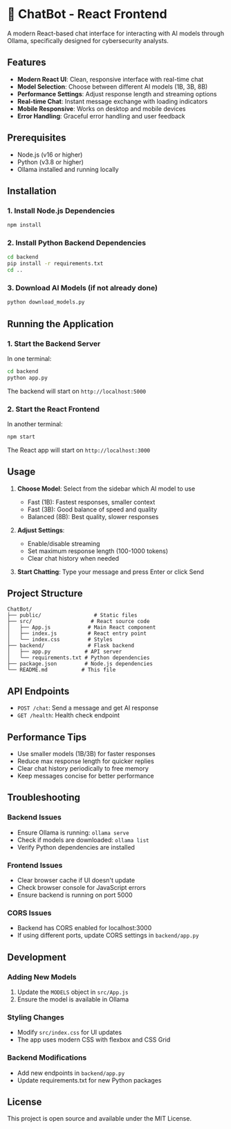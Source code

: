 # 🤖 ChatBot - React Frontend

A modern React-based chat interface for interacting with AI models through Ollama, specifically designed for cybersecurity analysts.

## Features

- **Modern React UI**: Clean, responsive interface with real-time chat
- **Model Selection**: Choose between different AI models (1B, 3B, 8B)
- **Performance Settings**: Adjust response length and streaming options
- **Real-time Chat**: Instant message exchange with loading indicators
- **Mobile Responsive**: Works on desktop and mobile devices
- **Error Handling**: Graceful error handling and user feedback

## Prerequisites

- Node.js (v16 or higher)
- Python (v3.8 or higher)
- Ollama installed and running locally

## Installation

### 1. Install Node.js Dependencies

```bash
npm install
```

### 2. Install Python Backend Dependencies

```bash
cd backend
pip install -r requirements.txt
cd ..
```

### 3. Download AI Models (if not already done)

```bash
python download_models.py
```

## Running the Application

### 1. Start the Backend Server

In one terminal:

```bash
cd backend
python app.py
```

The backend will start on `http://localhost:5000`

### 2. Start the React Frontend

In another terminal:

```bash
npm start
```

The React app will start on `http://localhost:3000`

## Usage

1. **Choose Model**: Select from the sidebar which AI model to use
   - Fast (1B): Fastest responses, smaller context
   - Fast (3B): Good balance of speed and quality
   - Balanced (8B): Best quality, slower responses

2. **Adjust Settings**:
   - Enable/disable streaming
   - Set maximum response length (100-1000 tokens)
   - Clear chat history when needed

3. **Start Chatting**: Type your message and press Enter or click Send

## Project Structure

```
ChatBot/
├── public/                 # Static files
├── src/                   # React source code
│   ├── App.js            # Main React component
│   ├── index.js          # React entry point
│   └── index.css         # Styles
├── backend/              # Flask backend
│   ├── app.py           # API server
│   └── requirements.txt # Python dependencies
├── package.json         # Node.js dependencies
└── README.md           # This file
```

## API Endpoints

- `POST /chat`: Send a message and get AI response
- `GET /health`: Health check endpoint

## Performance Tips

- Use smaller models (1B/3B) for faster responses
- Reduce max response length for quicker replies
- Clear chat history periodically to free memory
- Keep messages concise for better performance

## Troubleshooting

### Backend Issues
- Ensure Ollama is running: `ollama serve`
- Check if models are downloaded: `ollama list`
- Verify Python dependencies are installed

### Frontend Issues
- Clear browser cache if UI doesn't update
- Check browser console for JavaScript errors
- Ensure backend is running on port 5000

### CORS Issues
- Backend has CORS enabled for localhost:3000
- If using different ports, update CORS settings in `backend/app.py`

## Development

### Adding New Models
1. Update the `MODELS` object in `src/App.js`
2. Ensure the model is available in Ollama

### Styling Changes
- Modify `src/index.css` for UI updates
- The app uses modern CSS with flexbox and CSS Grid

### Backend Modifications
- Add new endpoints in `backend/app.py`
- Update requirements.txt for new Python packages

## License

This project is open source and available under the MIT License.
